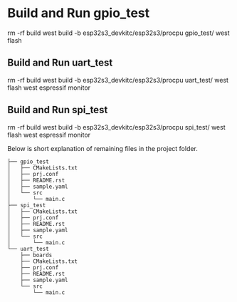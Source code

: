 
# Build and Run gpio_test

rm -rf build
west build -b esp32s3_devkitc/esp32s3/procpu gpio_test/
west flash


## Build and Run uart_test

rm -rf build
west build -b esp32s3_devkitc/esp32s3/procpu uart_test/
west flash
west espressif monitor

## Build and Run spi_test

rm -rf build
west build -b esp32s3_devkitc/esp32s3/procpu spi_test/
west flash
west espressif monitor

Below is short explanation of remaining files in the project folder.

```
├── gpio_test
│   ├── CMakeLists.txt
│   ├── prj.conf
│   ├── README.rst
│   ├── sample.yaml
│   └── src
│       └── main.c
├── spi_test
│   ├── CMakeLists.txt
│   ├── prj.conf
│   ├── README.rst
│   ├── sample.yaml
│   └── src
│       └── main.c
└── uart_test
    ├── boards
    ├── CMakeLists.txt
    ├── prj.conf
    ├── README.rst
    ├── sample.yaml
    └── src
        └── main.c
```
